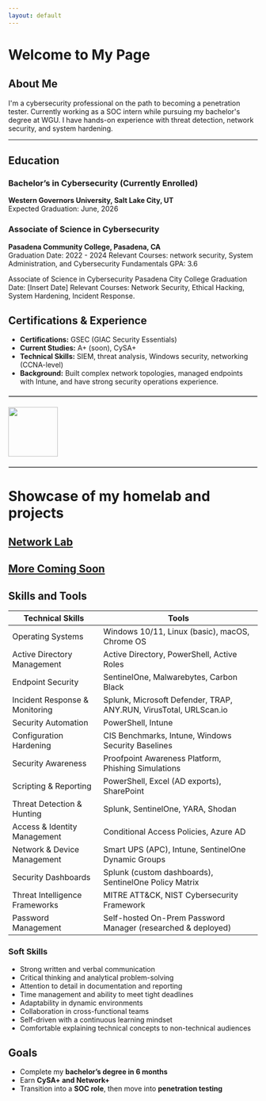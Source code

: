 ```yaml
---
layout: default
---
```


# Welcome to My Page

## About Me  
I'm a cybersecurity professional on the path to becoming a penetration tester. Currently working as a SOC intern while pursuing my bachelor's degree at WGU. I have hands-on experience with threat detection, network security, and system hardening.

--- 

## Education

### Bachelor’s in Cybersecurity (Currently Enrolled)  
**Western Governors University, Salt Lake City, UT**  
Expected Graduation: June, 2026

### Associate of Science in Cybersecurity  
**Pasadena Community College, Pasadena, CA**  
Graduation Date: 2022 - 2024
Relevant Courses: network security, System Administration, and Cybersecurity Fundamentals
GPA: 3.6

Associate of Science in Cybersecurity
Pasadena City College
Graduation Date: [Insert Date]
Relevant Courses: Network Security, Ethical Hacking, System Hardening, Incident Response.
## Certifications & Experience  
- **Certifications:** GSEC (GIAC Security Essentials)  
- **Current Studies:** A+ (soon), CySA+
- **Technical Skills:** SIEM, threat analysis, Windows security, networking (CCNA-level)  
- **Background:** Built complex network topologies, managed endpoints with Intune, and have strong security operations experience.

<hr style="border: 1px solid #ccc; margin: 20px 0;">

<div style="display: flex; gap 100px;">
  <a href="https://www.credly.com/badges/eda603c2-8af8-485f-84f9-8b2901f35842/public_url">
    <img src="https://images.credly.com/size/110x110/images/8e6bde54-8a33-4ec0-9d70-90fcde581bcf/image.png" style="width: 100px; height:100px;">
  </a>
</div>

<hr style="border: 1px solid #ccc; margin: 20px 0;">

# Showcase of my homelab and projects
## [Network Lab](./projects/network-lab.html)
## [More Coming Soon]()

## Skills and Tools

| **Technical Skills**           | **Tools**                                                                 |
|-------------------------------|--------------------------------------------------------------------------|
| Operating Systems              | Windows 10/11, Linux (basic), macOS, Chrome OS                           |
| Active Directory Management    | Active Directory, PowerShell, Active Roles                               |
| Endpoint Security              | SentinelOne, Malwarebytes, Carbon Black                                  |
| Incident Response & Monitoring | Splunk, Microsoft Defender, TRAP, ANY.RUN, VirusTotal, URLScan.io        |
| Security Automation            | PowerShell, Intune                                                       |
| Configuration Hardening        | CIS Benchmarks, Intune, Windows Security Baselines                       |
| Security Awareness             | Proofpoint Awareness Platform, Phishing Simulations                      |
| Scripting & Reporting          | PowerShell, Excel (AD exports), SharePoint                               |
| Threat Detection & Hunting     | Splunk, SentinelOne, YARA, Shodan                                        |
| Access & Identity Management   | Conditional Access Policies, Azure AD                                    |
| Network & Device Management    | Smart UPS (APC), Intune, SentinelOne Dynamic Groups                      |
| Security Dashboards            | Splunk (custom dashboards), SentinelOne Policy Matrix                    |
| Threat Intelligence Frameworks | MITRE ATT&CK, NIST Cybersecurity Framework                               |
| Password Management            | Self-hosted On-Prem Password Manager (researched & deployed)             |
### Soft Skills

- Strong written and verbal communication
- Critical thinking and analytical problem-solving
- Attention to detail in documentation and reporting
- Time management and ability to meet tight deadlines
- Adaptability in dynamic environments
- Collaboration in cross-functional teams
- Self-driven with a continuous learning mindset
- Comfortable explaining technical concepts to non-technical audiences


## Goals  
- Complete my **bachelor’s degree in 6 months**  
- Earn **CySA+ and Network+**  
- Transition into a **SOC role**, then move into **penetration testing**

